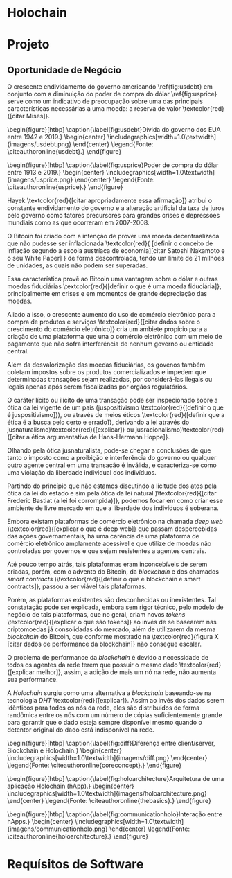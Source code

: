 # Holochain

# Projeto

## Oportunidade de Negócio

O crescente endividamento do governo americando \ref{fig:usdebt} em conjunto com a diminuição do poder de compra do dólar \ref{fig:usprice} serve como um indicativo de preocupação sobre uma das principais características necessárias a uma moeda: a reserva de valor \textcolor{red}{[citar Mises]}.

\begin{figure}[htbp]
    \caption{\label{fig:usdebt}Dívida do governo dos EUA entre 1942 e 2019.}
    \begin{center}
    \includegraphics[width=1.0\textwidth]{imagens/usdebt.png}
    \end{center}
    \legend{Fonte: \citeauthoronline{usdebt}.}
\end{figure}

\begin{figure}[htbp]
    \caption{\label{fig:usprice}Poder de compra do dólar entre 1913 e 2019.}
    \begin{center}
    \includegraphics[width=1.0\textwidth]{imagens/usprice.png}
    \end{center}
    \legend{Fonte: \citeauthoronline{usprice}.}
\end{figure}

Hayek \textcolor{red}{[citar apropriadamente essa afirmação]} atribui o constante endividamento do governo e a alteração artificial da taxa de juros pelo governo como fatores precursores para grandes crises e depressões mundiais como as que ocorreram em 2007-2008. 

O Bitcoin foi criado com a intenção de prover uma moeda decentraalizada que não pudesse ser inflacionada \textcolor{red}{ [definir o conceito de inflação segundo a escola austríaca de economia][citar Satoshi Nakamoto e o seu White Paper] } de forma descontrolada, tendo um limite de 21 milhões de unidades, as quais não podem ser superadas. 

Essa característica provê ao Bitcoin uma vantagem sobre o dólar e outras moedas fiduciárias \textcolor{red}{[definir o que é uma moeda fiduciária]}, principalmente em crises e em momentos de grande depreciação das moedas. 

Aliado a isso, o crescente aumento do uso de comércio eletrônico para a compra de produtos e serviços \textcolor{red}{[citar dados sobre o crescimento do comércio eletrônico]} cria um ambiete propício para a criação de uma plataforma que una o comércio eletrônico com um meio de pagamento que não sofra interferência de nenhum governo ou entidade central.

Além da desvalorização das moedas fiduciárias, os govenos também coletam impostos sobre os produtos comercializados e impedem que determinadas transações sejam realizadas, por considerá-las ilegais ou legais apenas após serem fiscalizadas por orgãos regulatórios.

O caráter lícito ou ilícito de uma transação pode ser inspecionado sobre a ótica da lei vigente de um país (juspositivismo \textcolor{red}{[definir o que é juspositivismo]}), ou através de meios éticos \textcolor{red}{[definir que a ética é a busca pelo certo e errado]}, derivando a lei através do jusnaturalismo)\textcolor{red}{[explicar]} ou jusracionalismo)\textcolor{red}{[citar a ética argumentativa de Hans-Hermann Hoppe]}.

Olhando pela ótica jusnaturalista, pode-se chegar a conclusões de que tanto o imposto como a proibição e interferência do governo ou qualquer outro agente central em uma transação é inválida, e caracteriza-se como uma violação da liberdade individual dos indivíduos.

Partindo do princípio que não estamos discutindo a licitude dos atos pela ótica da lei do estado e sim pela ótica da lei natural )\textcolor{red}{[citar Frederic Bastiat (a lei foi corrompida)]}, podemos focar em como criar esse ambiente de livre mercado em que a liberdade dos indivíduos é soberana.

Embora existam plataformas de comércio eletrônico na chamada *deep web* )\textcolor{red}{[explicar o que é deep web]} que passam despercebidas das ações governamentais, há uma carência de uma plataforma de comércio eletrônico amplamente acessível e que utilize de moedas não controladas por governos e que sejam resistentes a agentes centrais.

Até pouco tempo atrás, tais plataformas eram inconcebíveis de serem criadas, porém, com o advento do Bitcoin, da *blockchain* e dos chamados *smart contracts* )\textcolor{red}{[definir o que é blockchain e smart contracts]}, passou a ser viável tais plataformas.

Porém, as plataformas existentes são desconhecidas ou inexistentes. Tal constatação pode ser explicada, embora sem rigor técnico, pelo modelo de negócio de tais plataformas, que no geral, criam novos *tokens* \textcolor{red}{[explicar o que são tokens]} ao invés de se basearem nas criptomoedas já consolidadas do mercado, além de utilizarem da mesma *blockchain* do Bitcoin, que conforme mostrado na \textcolor{red}{figura X [citar dados de performance da blockchain]} não consegue escalar.

O problema de performance da *blockchain* é devido a necessidade de todos os agentes da rede terem que possuir o mesmo dado \textcolor{red}{[explicar melhor]}, assim, a adição de mais um nó na rede, não aumenta sua performance.

A *Holochain* surgiu como uma alternativa a *blockchain* baseando-se na tecnologia *DHT*
\textcolor{red}{[explicar]}. Assim ao invés dos dados serem idênticos para todos os nós da rede, eles são distribuídos de forma randômica entre os nós com um número de cópias suficientemente grande para garantir que o dado esteja sempre disponível mesmo quando o detentor original do dado está indisponível na rede.

\begin{figure}[htbp]
    \caption{\label{fig:diff}Diferença entre client/server, Blockchain e Holochain.}
    \begin{center}
    \includegraphics[width=1.0\textwidth]{imagens/diff.png}
    \end{center}
    \legend{Fonte: \citeauthoronline{coreconcept}.}
\end{figure}

\begin{figure}[htbp]
    \caption{\label{fig:holoarchitecture}Arquitetura de uma aplicação Holochain (hApp).}
    \begin{center}
    \includegraphics[width=1.0\textwidth]{imagens/holoarchitecture.png}
    \end{center}
    \legend{Fonte: \citeauthoronline{thebasics}.}
\end{figure}

\begin{figure}[htbp]
    \caption{\label{fig:communicationholo}Interação entre hApps.}
    \begin{center}
    \includegraphics[width=1.0\textwidth]{imagens/communicationholo.png}
    \end{center}
    \legend{Fonte: \citeauthoronline{holoarchitecture}.}
\end{figure}

# Requísitos de Software